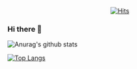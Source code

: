<div align=center>
  
  [![Hits](https://hits.seeyoufarm.com/api/count/incr/badge.svg?url=https%3A%2F%2Fgithub.com%2Fvo0a&count_bg=%23D22F72&title_bg=%23555555&icon=&icon_color=%23E7E7E7&title=Today&edge_flat=false)](https://hits.seeyoufarm.com)
  
</div>

### Hi there 👋

<!--
**vo0a/vo0a** is a ✨ _special_ ✨ repository because its `README.md` (this file) appears on your GitHub profile.

Here are some ideas to get you started:
- 🔭 I’m currently working on ...
- 🌱 I’m currently learning ...
- 👯 I’m looking to collaborate on ...
- 🤔 I’m looking for help with ...
- 💬 Ask me about ...
- 📫 How to reach me: ...
- 😄 Pronouns: ...
- ⚡ Fun fact: ...

-->
<div>
  
![Anurag's github stats](https://github-readme-stats.vercel.app/api?username=vo0a&show_icons=true&theme=dracula)

[![Top Langs](https://github-readme-stats.vercel.app/api/top-langs/?username=vo0a&layout=compact)](https://github.com/anuraghazra/github-readme-stats)

</div>
